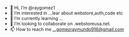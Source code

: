 - 👋 Hi, I’m @raygomez1
- 👀 I’m interested in ...lear about webstore,auth,code etc
- 🌱 I’m currently learning ...
- 💞️ I’m looking to collaborate on .webstoreusa.net.
- 📫 How to reach me ...gomezraymundo916@gmail.com

<!---
raygomez1/raygomez1 is a ✨ special ✨ repository because its `README.md` (this file) appears on your GitHub profile.
You can click the Preview link to take a look at your changes.
--->
